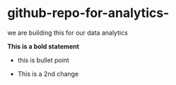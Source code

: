 # github-repo-for-analytics-
we are building this for our data analytics 



**This is a bold statement**

*  this is bullet point

*   This is a 2nd change 
